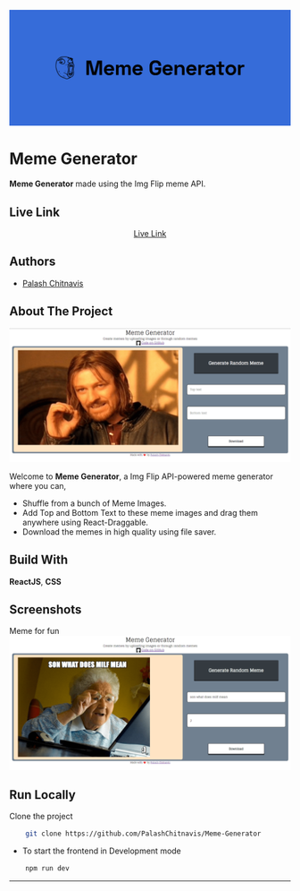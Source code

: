 ![Cover](https://github.com/PalashChitnavis/Meme-Generator/blob/master/public/cover.png)

# Meme Generator

**Meme Generator** made using the Img Flip meme API.

## Live Link
<div align="center">
  <a href="https://ptc-meme-generator.netlify.app/" target="_blank">Live Link</a>
</div>



## Authors
- [Palash Chitnavis](https://www.github.com/PalashChitnavis)

## About The Project

![HomePage](https://github.com/PalashChitnavis/Meme-Generator/blob/master/public/main.png)

Welcome to **Meme Generator**, a Img Flip API-powered meme generator where you can,
- Shuffle from a bunch of Meme Images.
- Add Top and Bottom Text to these meme images and drag them anywhere using React-Draggable.
- Download the memes in high quality using file saver.

## Build With

**ReactJS**, **CSS**

## Screenshots

Meme for fun ![App Screenshot](https://github.com/PalashChitnavis/Meme-Generator/blob/master/public/meme.png)

## Run Locally

Clone the project

```bash
	git clone https://github.com/PalashChitnavis/Meme-Generator
```


- To start the frontend in Development mode

```bash
	npm run dev
```
---
